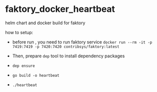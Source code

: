 # faktory_docker_heartbeat
helm chart and docker build for faktory  

how to setup:

- before run , you need to run faktory service
`docker run --rm -it -p 7419:7419 -p 7420:7420 contribsys/faktory:latest`

- Then, prepare `dep` tool to install dependency packages
- `dep ensure`
- `go build -o heartbeat`
- `./heartbeat`


